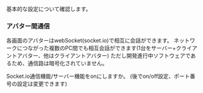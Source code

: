 基本的な設定について確認します。

### アバター間通信

各画面のアバターはwebSocket(socket.io)で相互に会話ができます。
ネットワークにつながった複数のPC間でも相互会話ができます(1台をサーバー+クライアントアバター、他はクライアントアバター)
ただし開発進行中ソフトウェアであるため、通信路は暗号化されていません。

Socket.io通信機能/サーバー機能をonにしますか。
(後でon/off設定、ポート番号の設定は変更できます)


